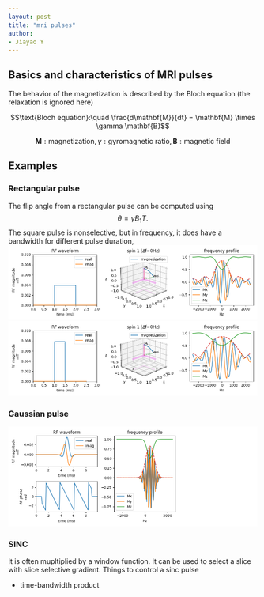```yaml
---
layout: post
title: "mri pulses"
author:
- Jiayao Y
---
```


## Basics and characteristics of MRI pulses
The behavior of the magnetization is described by the Bloch equation (the relaxation is ignored here)

$$\text{Bloch equation}:\quad \frac{d\mathbf{M}}{dt} = \mathbf{M} \times \gamma \mathbf{B}$$

$$\mathbf{M}:\text{magnetization}, \gamma: \text{gyromagnetic ratio}, \mathbf{B}: \text{magnetic field}$$

## Examples

### Rectangular pulse
The flip angle from a rectangular pulse can be computed using 
$$\theta = \gamma B_1 T.$$
The square pulse is nonselective, but in frequency, it does have a bandwidth for different pulse duration,
![](pulse-rect-1.png)
![](pulse-rect-2.png)

### Gaussian pulse
![](pulse-gaussian.png)

### SINC
It is often mupltiplied by a window function. It can be used to select a slice with slice selective gradient. 
Things to control a sinc pulse
- time-bandwidth product


